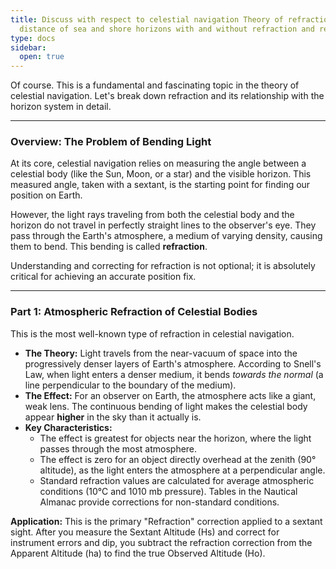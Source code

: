 ```yaml
---
title: Discuss with respect to celestial navigation Theory of refraction (dips and
  distance of sea and shore horizons with and without refraction and related applications)
type: docs
sidebar:
  open: true
---
```


Of course. This is a fundamental and fascinating topic in the theory of celestial navigation. Let's break down refraction and its relationship with the horizon system in detail.

---

### **Overview: The Problem of Bending Light**

At its core, celestial navigation relies on measuring the angle between a celestial body (like the Sun, Moon, or a star) and the visible horizon. This measured angle, taken with a sextant, is the starting point for finding our position on Earth.

However, the light rays traveling from both the celestial body and the horizon do not travel in perfectly straight lines to the observer's eye. They pass through the Earth's atmosphere, a medium of varying density, causing them to bend. This bending is called **refraction**.

Understanding and correcting for refraction is not optional; it is absolutely critical for achieving an accurate position fix.

---

### **Part 1: Atmospheric Refraction of Celestial Bodies**

This is the most well-known type of refraction in celestial navigation.

*   **The Theory:** Light travels from the near-vacuum of space into the progressively denser layers of Earth's atmosphere. According to Snell's Law, when light enters a denser medium, it bends *towards the normal* (a line perpendicular to the boundary of the medium).
*   **The Effect:** For an observer on Earth, the atmosphere acts like a giant, weak lens. The continuous bending of light makes the celestial body appear **higher** in the sky than it actually is.
*   **Key Characteristics:**
    *   The effect is greatest for objects near the horizon, where the light passes through the most atmosphere.
    *   The effect is zero for an object directly overhead at the zenith (90° altitude), as the light enters the atmosphere at a perpendicular angle.
    *   Standard refraction values are calculated for average atmospheric conditions (10°C and 1010 mb pressure). Tables in the Nautical Almanac provide corrections for non-standard conditions.

**Application:** This is the primary "Refraction" correction applied to a sextant sight. After you measure the Sextant Altitude (Hs) and correct for instrument errors and dip, you subtract the refraction correction from the Apparent Altitude (ha) to find the true Observed Altitude (Ho).

